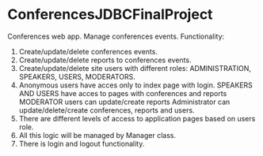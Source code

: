 # ConferencesJDBCFinalProject

Conferences web app. Manage conferences events.
Functionality:
1. Create/update/delete conferences events.
2. Create/update/delete reports to conferences events.
3. Create/update/delete site users with different roles: ADMINISTRATION, SPEAKERS, USERS, MODERATORS.
4. Anonymous users have acces only to index page with login.
   SPEAKERS AND USERS have acces to pages with conferences and reports 
   MODERATOR users can update/create reports
   Administrator can update/delete/create conferences, reports and users.
5. There are different levels of access to application pages based on users role.
6. All this logic will be managed by Manager class.
7. There is login and logout functionality.

